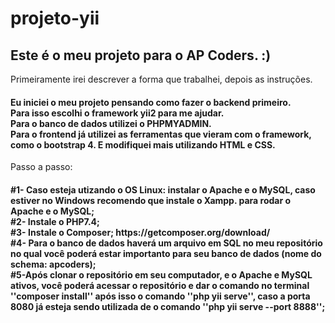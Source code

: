 # projeto-yii

<h2>
Este é o meu projeto para o AP Coders. :)
</h2>

<p>
Primeiramente irei descrever a forma que trabalhei, depois as instruções.
</p>

<h4>
Eu iniciei o meu projeto pensando como fazer o backend primeiro. </br>
Para isso escolhi o framework yii2 para me ajudar. </br> 
Para o banco de dados utilizei o PHPMYADMIN.</br>
Para o frontend já utilizei as ferramentas que vieram com o framework, como o bootstrap 4. E modifiquei mais utilizando HTML e CSS.
</h4>
</hr>
<p>
Passo a passo:
</p>

<h4>
#1- Caso esteja utizando o OS Linux: instalar o Apache e o MySQL, caso estiver no Windows recomendo que instale o Xampp. para rodar o Apache e o MySQL;</br>
#2- Instale o PHP7.4;</br>
#3- Instale o Composer; https://getcomposer.org/download/</br>
#4- Para o banco de dados haverá um arquivo em SQL no meu repositório no qual você poderá estar importanto para seu banco de dados (nome do schema: apcoders);</br>
#5-Após clonar o repositório em seu computador, e o Apache e MySQL ativos, você poderá acessar o repositório e dar o comando no terminal ''composer install'' após isso
o comando ''php yii serve'', caso a porta 8080 já esteja sendo utilizada de o comando ''php yii serve --port 8888'';
</h4>
